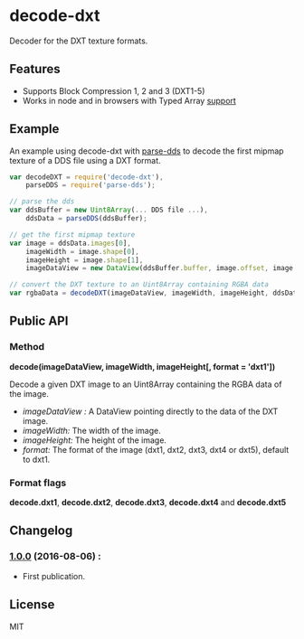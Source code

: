 # decode-dxt

Decoder for the DXT texture formats.

## Features

 * Supports Block Compression 1, 2 and 3 (DXT1-5)
 * Works in node and in browsers with Typed Array [support](http://caniuse.com/#feat=typedarrays)

## Example

An example using decode-dxt with [parse-dds](https://www.npmjs.com/package/parse-dds) to decode the first mipmap texture of a DDS file using a DXT format.

```js
var decodeDXT = require('decode-dxt'),
    parseDDS = require('parse-dds');

// parse the dds
var ddsBuffer = new Uint8Array(... DDS file ...),
    ddsData = parseDDS(ddsBuffer);

// get the first mipmap texture
var image = ddsData.images[0],
    imageWidth = image.shape[0],
    imageHeight = image.shape[1],
    imageDataView = new DataView(ddsBuffer.buffer, image.offset, image.length);

// convert the DXT texture to an Uint8Array containing RGBA data
var rgbaData = decodeDXT(imageDataView, imageWidth, imageHeight, ddsData.format);
```

## Public API

### Method

**decode(imageDataView, imageWidth, imageHeight[, format = 'dxt1'])**

Decode a given DXT image to an Uint8Array containing the RGBA data of the image.

 - *imageDataView :* A DataView pointing directly to the data of the DXT image.
 - *imageWidth:* The width of the image.
 - *imageHeight:* The height of the image.
 - *format:* The format of the image (dxt1, dxt2, dxt3, dxt4 or dxt5), default to dxt1.

### Format flags

**decode.dxt1**, **decode.dxt2**, **decode.dxt3**, **decode.dxt4** and **decode.dxt5**

## Changelog

### [1.0.0](https://github.com/kchapelier/decode-dxt/tree/1.0.0) (2016-08-06) :

 * First publication.

## License

MIT
